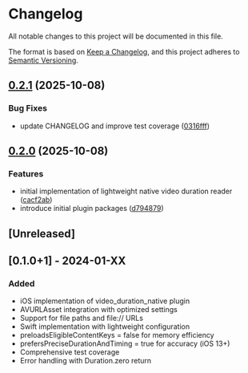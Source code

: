 # Changelog

All notable changes to this project will be documented in this file.

The format is based on [Keep a Changelog](https://keepachangelog.com/en/1.0.0/),
and this project adheres to [Semantic Versioning](https://semver.org/spec/v2.0.0.html).

## [0.2.1](https://github.com/Ddarkbooked/video_duration_native/compare/video_duration_native_ios-v0.2.0...video_duration_native_ios-v0.2.1) (2025-10-08)


### Bug Fixes

* update CHANGELOG and improve test coverage ([0316fff](https://github.com/Ddarkbooked/video_duration_native/commit/0316fff4e58f854c1f8a4a1c8b7227932c882599))

## [0.2.0](https://github.com/Ddarkbooked/video_duration_native/compare/video_duration_native_ios-v0.1.0...video_duration_native_ios-v0.2.0) (2025-10-08)


### Features

* initial implementation of lightweight native video duration reader ([cacf2ab](https://github.com/Ddarkbooked/video_duration_native/commit/cacf2ab4dd4c048dce0ca9bcdae42a50dda2a195))
* introduce initial plugin packages ([d794879](https://github.com/Ddarkbooked/video_duration_native/commit/d794879cd54d8858dfb5fe755532a0a8f79cfc44))

## [Unreleased]

## [0.1.0+1] - 2024-01-XX

### Added
- iOS implementation of video_duration_native plugin
- AVURLAsset integration with optimized settings
- Support for file paths and file:// URLs
- Swift implementation with lightweight configuration
- preloadsEligibleContentKeys = false for memory efficiency
- prefersPreciseDurationAndTiming = true for accuracy (iOS 13+)
- Comprehensive test coverage
- Error handling with Duration.zero return
